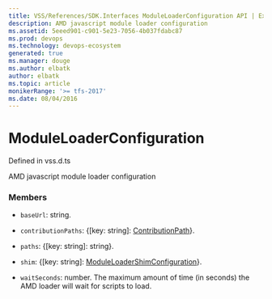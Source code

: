 ```yaml
---
title: VSS/References/SDK.Interfaces ModuleLoaderConfiguration API | Extensions for Visual Studio Team Services
description: AMD javascript module loader configuration
ms.assetid: 5eeed901-c901-5e23-7056-4b037fdabc87
ms.prod: devops
ms.technology: devops-ecosystem
generated: true
ms.manager: douge
ms.author: elbatk
author: elbatk
ms.topic: article
monikerRange: '>= tfs-2017'
ms.date: 08/04/2016
---
```


# ModuleLoaderConfiguration

Defined in vss.d.ts


AMD javascript module loader configuration 

### Members

* `baseUrl`: string. 

* `contributionPaths`: {[key: string]: [ContributionPath](../../../VSS/References/SDK_Interfaces/ContributionPath.md)}. 

* `paths`: {[key: string]: string}. 

* `shim`: {[key: string]: [ModuleLoaderShimConfiguration](../../../VSS/References/SDK_Interfaces/ModuleLoaderShimConfiguration.md)}. 

* `waitSeconds`: number. The maximum amount of time (in seconds) the AMD loader will wait for scripts to load.

